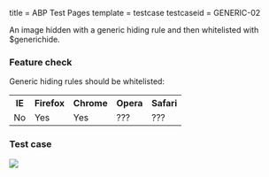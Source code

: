 title = ABP Test Pages
template = testcase
testcaseid = GENERIC-02

An image hidden with a generic hiding rule and then whitelisted with $generichide.

<h3>Feature check</h3>
Generic hiding rules should be whitelisted:
<table class="abp-feature-table">
<tr>
  <th>IE</th>
  <th>Firefox</th>
  <th>Chrome</th>
  <th>Opera</th>
  <th>Safari</th>
</tr>
<tr>
  <td>No</td>
  <td>Yes</td>
  <td>Yes</td>
  <td>???</td>
  <td>???</td>
</tr>
</table>

<h3>Test case</h3>
<div style="background-image: url(/images/testcase-fail.png); width: 250px; height: 50px;">
  <img id="abp-testsuite-tohide" src="/images/testcase-pass.png" />
</div>
